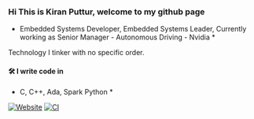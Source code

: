 ### Hi This is Kiran Puttur, welcome to my github page


* Embedded Systems Developer, Embedded Systems Leader, Currently working as Senior Manager - Autonomous Driving - Nvidia *

Technology I tinker with no specific order.


#### 🛠 I write code in
* C,  C++, Ada, Spark Python *

[![Website](https://img.shields.io/badge/Website-kputtur.github.io-green?style=flat-square)](https://kputtur.github.io)
[![CI](https://github.com/kputtur/kputtur.github.io/actions/workflows/gh-pages.yml/badge.svg?branch=master)](https://github.com/kputtur/kputtur.github.io/actions/workflows/gh-pages.yml)
